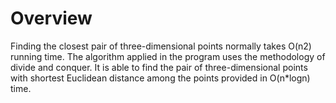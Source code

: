 # Overview
Finding the closest pair of three-dimensional points normally takes O(n2) running time. The algorithm applied in the program uses the methodology of divide and conquer. It is able to find the pair of three-dimensional points with shortest Euclidean distance among the points provided in O(n*logn) time.
